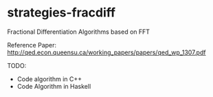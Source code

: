 # strategies-fracdiff
Fractional Differentiation Algorithms based on FFT

Reference Paper: http://qed.econ.queensu.ca/working_papers/papers/qed_wp_1307.pdf

TODO:
* Code algorithm in C++
* Code Algorithm in Haskell
